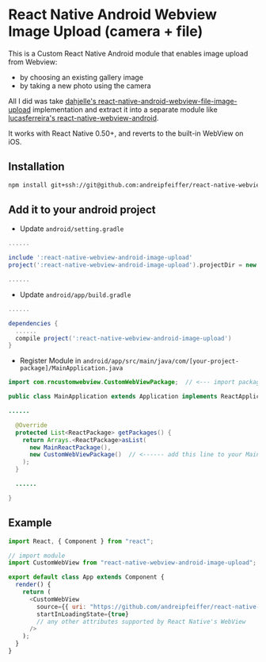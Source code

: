 # React Native Android Webview Image Upload (camera + file)

This is a Custom React Native Android module that enables image upload from Webview:

* by choosing an existing gallery image
* by taking a new photo using the camera

All I did was take [dahjelle's react-native-android-webview-file-image-upload][dahjelle] implementation and extract it into a separate module like [lucasferreira's react-native-webview-android][lucasferreira].

It works with React Native 0.50+, and reverts to the built-in WebView on iOS.

## Installation

```bash
npm install git+ssh://git@github.com:andreipfeiffer/react-native-webview-android-image-upload.git
```

## Add it to your android project

* Update `android/setting.gradle`

```gradle
......

include ':react-native-webview-android-image-upload'
project(':react-native-webview-android-image-upload').projectDir = new File(rootProject.projectDir, '../node_modules/react-native-webview-android-image-upload/android')

......
```

* Update `android/app/build.gradle`

```gradle
......

dependencies {
  ......
  compile project(':react-native-webview-android-image-upload')
}
```

* Register Module in `android/app/src/main/java/com/[your-project-package]/MainApplication.java`

```java
import com.rncustomwebview.CustomWebViewPackage;  // <--- import package

public class MainApplication extends Application implements ReactApplication {

......

  @Override
  protected List<ReactPackage> getPackages() {
    return Arrays.<ReactPackage>asList(
      new MainReactPackage(),
      new CustomWebViewPackage()  // <------ add this line to your MainApplication class
    ); 
  }

  ......

}
```

## Example
```javascript
import React, { Component } from "react";

// import module
import CustomWebView from "react-native-webview-android-image-upload";

export default class App extends Component {
  render() {
    return (
      <CustomWebView
        source={{ uri: "https://github.com/andreipfeiffer/react-native-webview-android-image-upload" }}
        startInLoadingState={true}
        // any other attributes supported by React Native's WebView
      />
    );
  }
}
```

[dahjelle]: https://github.com/dahjelle/react-native-android-webview-file-image-upload
[lucasferreira]: https://github.com/lucasferreira/react-native-webview-android
